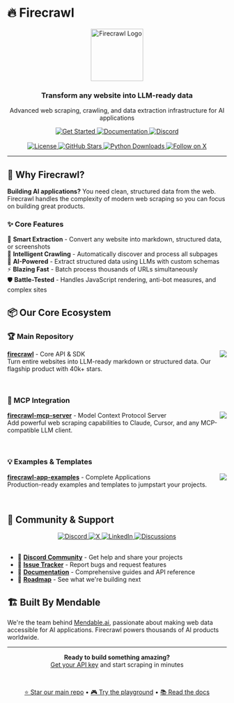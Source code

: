# 🔥 Firecrawl

<div align="center">
  <img src="https://raw.githubusercontent.com/mendableai/firecrawl/main/img/firecrawl_logo.png" alt="Firecrawl Logo" height="120">
  
  <h3>Transform any website into LLM-ready data</h3>
  <p>Advanced web scraping, crawling, and data extraction infrastructure for AI applications</p>
  
  <a href="https://firecrawl.dev">
    <img src="https://img.shields.io/badge/🚀_Get_Started-FF6B35?style=for-the-badge" alt="Get Started">
  </a>
  <a href="https://docs.firecrawl.dev">
    <img src="https://img.shields.io/badge/📚_Documentation-4A90E2?style=for-the-badge" alt="Documentation">
  </a>
  <a href="https://discord.com/invite/gSmWdAkdwd">
    <img src="https://img.shields.io/badge/💬_Join_Discord-5865F2?style=for-the-badge" alt="Discord">
  </a>
</div>

<br>

<div align="center">
  <a href="https://github.com/mendableai/firecrawl/blob/main/LICENSE">
    <img src="https://img.shields.io/github/license/mendableai/firecrawl" alt="License">
  </a>
  <a href="https://github.com/mendableai/firecrawl/stargazers">
    <img src="https://img.shields.io/github/stars/mendableai/firecrawl?style=social" alt="GitHub Stars">
  </a>
  <a href="https://pepy.tech/project/firecrawl-py">
    <img src="https://static.pepy.tech/badge/firecrawl-py" alt="Python Downloads">
  </a>
  <a href="https://x.com/firecrawl_dev">
    <img src="https://img.shields.io/twitter/follow/firecrawl_dev?style=social" alt="Follow on X">
  </a>
</div>

---

## 🚀 Why Firecrawl?

**Building AI applications?** You need clean, structured data from the web. Firecrawl handles the complexity of modern web scraping so you can focus on building great products.

### ✨ Core Features

🎯 **Smart Extraction** - Convert any website into markdown, structured data, or screenshots  
🔄 **Intelligent Crawling** - Automatically discover and process all subpages  
🧠 **AI-Powered** - Extract structured data using LLMs with custom schemas  
⚡ **Blazing Fast** - Batch process thousands of URLs simultaneously  
🛡️ **Battle-Tested** - Handles JavaScript rendering, anti-bot measures, and complex sites  

## 📦 Our Core Ecosystem

### 🏆 Main Repository
<a href="https://github.com/mendableai/firecrawl">
  <img align="right" src="https://github-readme-stats.vercel.app/api/pin/?username=mendableai&repo=firecrawl&theme=light" />
</a>

**[firecrawl](https://github.com/mendableai/firecrawl)** - Core API & SDK  
Turn entire websites into LLM-ready markdown or structured data. Our flagship product with 40k+ stars.

<br clear="right"/>

### 🤖 MCP Integration
<a href="https://github.com/mendableai/firecrawl-mcp-server">
  <img align="right" src="https://github-readme-stats.vercel.app/api/pin/?username=mendableai&repo=firecrawl-mcp-server&theme=light" />
</a>

**[firecrawl-mcp-server](https://github.com/mendableai/firecrawl-mcp-server)** - Model Context Protocol Server  
Add powerful web scraping capabilities to Claude, Cursor, and any MCP-compatible LLM client.

<br clear="right"/>

### 💡 Examples & Templates
<a href="https://github.com/mendableai/firecrawl-app-examples">
  <img align="right" src="https://github-readme-stats.vercel.app/api/pin/?username=mendableai&repo=firecrawl-app-examples&theme=light" />
</a>

**[firecrawl-app-examples](https://github.com/mendableai/firecrawl-app-examples)** - Complete Applications  
Production-ready examples and templates to jumpstart your projects.

<br clear="right"/>

## 🌟 Community & Support

<div align="center">
  <a href="https://discord.com/invite/gSmWdAkdwd">
    <img src="https://img.shields.io/badge/Discord-5865F2?style=for-the-badge&logo=discord&logoColor=white" alt="Discord">
  </a>
  <a href="https://x.com/firecrawl_dev">
    <img src="https://img.shields.io/badge/X-000000?style=for-the-badge&logo=x&logoColor=white" alt="X">
  </a>
  <a href="https://www.linkedin.com/company/104100957/">
    <img src="https://img.shields.io/badge/LinkedIn-0077B5?style=for-the-badge&logo=linkedin&logoColor=white" alt="LinkedIn">
  </a>
  <a href="https://github.com/mendableai/firecrawl/discussions">
    <img src="https://img.shields.io/badge/GitHub_Discussions-181717?style=for-the-badge&logo=github&logoColor=white" alt="Discussions">
  </a>
</div>

<br>

- 💬 **[Discord Community](https://discord.com/invite/gSmWdAkdwd)** - Get help and share your projects
- 🐛 **[Issue Tracker](https://github.com/mendableai/firecrawl/issues)** - Report bugs and request features
- 📖 **[Documentation](https://docs.firecrawl.dev)** - Comprehensive guides and API reference
- 🎯 **[Roadmap](https://github.com/mendableai/firecrawl/projects)** - See what we're building next

## 🏗️ Built By Mendable

We're the team behind [Mendable.ai](https://mendable.ai), passionate about making web data accessible for AI applications. Firecrawl powers thousands of AI products worldwide.

---

<div align="center">
  <p>
    <strong>Ready to build something amazing?</strong><br>
    <a href="https://firecrawl.dev">Get your API key</a> and start scraping in minutes
  </p>
  
  <br>
  
  <a href="https://github.com/mendableai/firecrawl">⭐ Star our main repo</a> • 
  <a href="https://firecrawl.dev/playground">🎮 Try the playground</a> • 
  <a href="https://docs.firecrawl.dev">📚 Read the docs</a>
</div>
